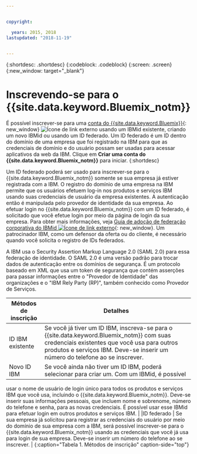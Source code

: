 ```yaml
---


copyright:

  years: 2015, 2018
lastupdated: "2018-11-19"


---
```


{:shortdesc: .shortdesc}
{:codeblock: .codeblock}
{:screen: .screen}
{:new_window: target="_blank"}


# Inscrevendo-se para o {{site.data.keyword.Bluemix_notm}}

É possível inscrever-se para uma [conta do {{site.data.keyword.Bluemix}}](https://cloud.ibm.com){: new_window} ![Ícone de link externo](../icons/launch-glyph.svg "Ícone de link externo") usando um IBMid existente, criando um novo IBMid ou usando um ID federado. Um ID federado é um ID dentro do domínio de uma empresa que
foi registrado na IBM para que as credenciais de domínio e do usuário possam ser usadas para acessar
aplicativos da web da IBM. Clique em **Criar uma conta do {{site.data.keyword.Bluemix_notm}}** para iniciar.
{:shortdesc}

Um ID federado poderá ser usado para inscrever-se para o {{site.data.keyword.Bluemix_notm}}
somente se sua empresa já estiver registrada com a IBM. O registro do domínio de uma empresa na IBM permite que
os usuários efetuem log-in nos produtos e serviços IBM usando suas credenciais de usuário
da empresa existentes. A autenticação então é manipulada pelo provedor de identidade da
sua empresa. Ao efetuar login no {{site.data.keyword.Bluemix_notm}} com um ID federado, é solicitado que você efetue login por meio da página de login da sua empresa. Para obter mais informações, veja [Guia de adoção de federação corporativa do IBMid ![Ícone de link externo](../icons/launch-glyph.svg)](https://ibm.box.com/v/IBMid-Federation-Guide){: new_window}. Um patrocinador IBM, como um defensor da oferta ou do cliente, é necessário quando você solicita o registro de IDs federados.

A IBM usa o Security Assertion Markup Language 2.0 (SAML 2.0) para essa federação de identidade. O SAML 2.0 é uma versão padrão para trocar dados de autenticação entre os domínios de segurança. É um protocolo baseado em XML que usa um token de segurança que contém asserções para passar informações entre o "Provedor de Identidade" das organizações e o "IBM Rely Party (RP)", também conhecido como Provedor de Serviços.

| Métodos de inscrição | Detalhes |    
|-----------------|---------|
|ID IBM existente | Se você já tiver um ID IBM, inscreva-se para o {{site.data.keyword.Bluemix_notm}} com suas credenciais existentes que você usa para outros produtos e serviços IBM. Deve-se inserir um número do telefone ao se inscrever. |
|Novo ID IBM | Se você ainda não tiver um ID IBM, poderá selecionar para criar um. Com um IBMid, é possível
usar o nome de usuário de login único para todos os produtos e serviços IBM que você usa, incluindo
o {{site.data.keyword.Bluemix_notm}}. Deve-se inserir suas informações pessoais, que incluem nome e sobrenome, número do telefone e senha, para as novas credenciais. É possível usar esse
IBMid para efetuar login em outros produtos e serviços IBM.  |
|ID federado | Se sua empresa já solicitou para registrar as credenciais do usuário por meio do domínio de sua
empresa com a IBM, será possível inscrever-se para o {{site.data.keyword.Bluemix_notm}} usando as
credenciais que você já usa para login de sua empresa. Deve-se inserir um número do telefone ao se inscrever. |
{:caption="Tabela 1. Métodos de inscrição" caption-side="top"}

